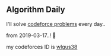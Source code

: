 ## Algorithm Daily

I'll solve [codeforce problems](http://codeforces.com/problemset/page/1?order=BY_RATING_ASC) every day..

from 2019-03-17..! 🙂

my codeforces ID is [wlgus38](http://codeforces.com/profile/wlgus38)